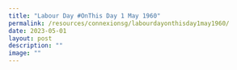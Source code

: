 ```yaml
---
title: "Labour Day #OnThis Day 1 May 1960"
permalink: /resources/connexionsg/labourdayonthisday1may1960/
date: 2023-05-01
layout: post
description: ""
image: ""
---
```

